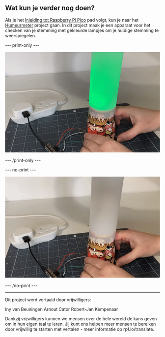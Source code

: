 ## Wat kun je verder nog doen?

Als je het [Inleiding tot Raspberry Pi Pico](https://projects.raspberrypi.org/nl-NL/raspberrypi/pico-intro) pad volgt, kun je naar het [Humeurmeter](https://projects.raspberrypi.org/nl-NL/projects/mood-indicator) project gaan. In dit project maak je een apparaat voor het checken van je stemming met gekleurde lampjes om je huidige stemming te weerspiegelen.

--- print-only ---

![Een stuk tekenpapier wordt om een papieren beker gewikkeld. Een groen licht schijnt door het tekenpapier.](images/mood-lamp.PNG)

--- /print-only ---

--- no-print ---

![Een stuk tekenpapier wordt om een papieren beker gewikkeld. De knop aan de zijkant van de beker wordt ingedrukt om de kleur van de lamp te veranderen.](images/mood-lamp.gif)

--- /no-print ---

***
Dit project werd vertaald door vrijwilligers:

Iny van Beuningen
Arnout Cator
Robert-Jan Kempenaar

Dankzij vrijwilligers kunnen we mensen over de hele wereld de kans geven om in hun eigen taal te leren. Jij kunt ons helpen meer mensen te bereiken door vrijwillig te starten met vertalen - meer informatie op rpf.io/translate.